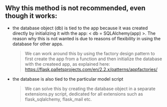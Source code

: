 ## Why this method is not recommended, even though it works:

- the database object (db) is tied to the app because it was created directly by initializing it with the app: < db = SQLAlchemy(app) >.
	The reason why this is not wanted is due to reasons of flexibility in using the database for other apps.
	
	> We can work around this by using the factory design pattern to first create the app from a function and then initialize
	the database with the createed app, as explained here: https://flask.palletsprojects.com/en/2.2.x/patterns/appfactories/
	
- the database is also tied to the particular model script

	> We can solve this by creating the database object in a separate extensions.py script, dedicated for all extensions such
	as flask_sqlalchemy, flask_mail etc.
